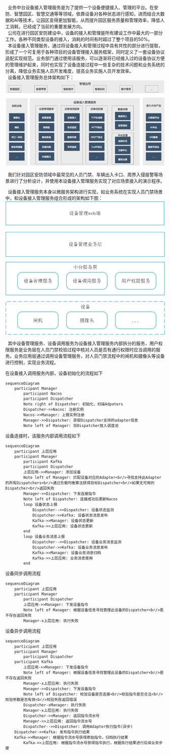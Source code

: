&nbsp;&nbsp;业务中台设备接入管理服务是为了提供一个设备便捷接入、管理的平台。在安防、智慧园区、智慧交通等等领域，依靠设备对各种状态进行感知，进而结合大数据和AI等技术，让园区变得更加智能，从而提升园区服务质量和管理效率，降低人工消耗，已经成了当前的重要发展方向。<br>
&nbsp;&nbsp;公司在进行园区安防建设中，设备的接入和管理是所有建设工作中最大的一部分工作。各种不同类型设备的接入，消耗的时间有时超过了整个项目的50%。<br>
&nbsp;&nbsp;本设备接入管理服务，通过将设备接入和管理过程中具有共性的部分进行提取，形成了一个可复用于各种项目的设备管理接入服务框架，同时定义了一套设备协议适配实现规范。业务部门通过使用该服务，可以逐渐将已经接入过的设备协议方便的管理维护起来，同时也实现了设备连接过程中一些复杂的技术问题和业务系统的分离，降低业务实施人员开发难度，提高业务实施人员开发效率。<br>
&nbsp;&nbsp;设备接入管理服务总体架构如下：<br>
![设备管理总体架构1.png](./img/设备管理总体架构1.png)

&nbsp;&nbsp;我们针对园区安防领域中最常见的人员门禁、车辆出入卡口、周界入侵报警等场景进行了分析设计，并使用本设备接入管理服务实现了对应场景接入的演示程序。<br>

&nbsp;&nbsp;设备接入管理服务本身以微服务架构进行实现，如业务系统在实现人员门禁场景中，和设备接入管理服务组合形成的架构如下图：<br>
![设备管理业务架构2.png](./img/设备管理业务架构2.png)


&nbsp;&nbsp;其中设备管理服务、设备调用服务为设备接入管理服务内部拆分的服务，用户权限服务是业务层在人员门禁校验过程中核对人员是否有通行权限时应当调用的服务。业务应用层通过调用设备管理服务，对人员门禁流程中的闸机和摄像头等设备进行控制，实现业务流程。<br>

在设备接入调用服务内部，设备初始化的流程如下
~~~ mermaid
sequenceDiagram
    participant Manager
		participant Nacos
		participant Dispatcher
		Note right of Dispatcher: 初始化，扫描Adpaters
		Dispatcher->>Nacos: 注册实例
		Nacos->>Manager: 上报实例注册
		Manager->>Dispatcher: 获取Dispatcher支持的adapter信息
		Note left of Manager: 将Dispatcher放入调度池
~~~

设备连接时，该服务内部调用流程如下
~~~ mermaid
sequenceDiagram
    participant 上层应用
    participant Manager
		participant Kafka
		participant Dispatcher
		上层应用->>Manager: 添加设备
		Note left of Manager: 匹配设备对应的Adapter<br/>寻找支持此Adapter的所有Dispatchers<br/>通过负载均衡算法获得目标Dispatcher<br/>如果无可用的Dispatcher<br/>返回失败
		Manager->>Dispatcher: 下发连接指令
		Note left of Dispatcher: 连接成功后更新Nacos
		loop 设备状态上报
			Dispatcher-->>Dispatcher: 设备状态监测
			Dispatcher->>Kafka: 设备状态消息发布
			Kafka->>Manager: 设备状态更新
			Kafka->>上层应用: 设备状态更新
		end
		loop 设备业务消息上报
			Dispatcher-->>Dispatcher: 设备业务消息监测
			Dispatcher->>Kafka: 设备业务消息发布
			Kafka->>Manager: 设备业务消息归档
			Kafka->>上层应用: 业务消息使用
		end
~~~

设备同步调用流程
~~~ mermaid
sequenceDiagram
    participant 上层应用
    participant Manager
		participant Dispatcher
		上层应用->>Manager: 下发设备指令
		Note left of Manager: 根据设备信息寻找管理此设备的Dispatcher<br/>若不存在返回失败
		Manager-x上层应用: 执行失败
~~~

设备异步调用流程
~~~ mermaid
sequenceDiagram
    participant 上层应用
    participant Manager
		participant Dispatcher
    participant Kafka
		上层应用->>Manager: 下发设备指令
		Note left of Manager: 根据设备信息寻找管理此设备的Dispatcher<br/>若不存在返回失败
		Manager-x上层应用: 执行失败
		Manager->>Dispatcher: 下发设备指令
		Note left of Dispatcher: 校验设备是否连接<br/>校验指令是否合法<br/>校验参数是否有效<br/>校验失败返回错误
		Dispatcher-xManager: 执行失败
		Manager-x上层应用: 执行失败
		Dispatcher->>Manager: 返回指令流水号
		Manager->>上层应用: 返回指令流水号
		Dispatcher-->>Dispatcher: 调用Adapter执行指令(异步)
    Dispatcher->>Kafka: 发布指令执行结果
    Kafka->>Manager: 根据指令流水号获得原始指令，归档执行结果
		Kafka->>上层应用: 根据指令流水号获得指令执行，根据执行结果进行后续业务步骤
~~~
